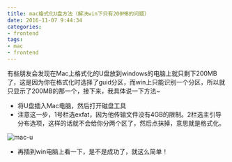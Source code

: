 ```yaml
---
title: mac格式化U盘方法（解决win下只有200MB的问题）
date: 2016-11-07 9:44:34
categories:
- frontend
tags:
- mac
- frontend
---
```


有些朋友会发现在Mac上格式化的U盘放到windows的电脑上就只剩下200MB了，这是因为你在格式化时选择了guid分区，而win上只能识别一个分区，所以就只显示了200MB的那一个，接下来，我具体说一下方法~


- 将U盘插入Mac电脑，然后打开磁盘工具
- 注意这一步，1号栏选exfat，因为他传输文件没有4GB的限制。2栏选主引导分布选项，这样的话就不会给你分两个区了，然后点抹掉，意思就是格式化。

<!-- more -->

![mac-u](http://og8z552x2.bkt.clouddn.com/mac-u.jpg)

- 再插到win电脑上看一下，是不是成功了，就这么简单！
